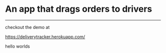 # An app that drags orders to drivers

<hr />

checkout the demo at

https://deliverytracker.herokuapp.com/

hello worlds
